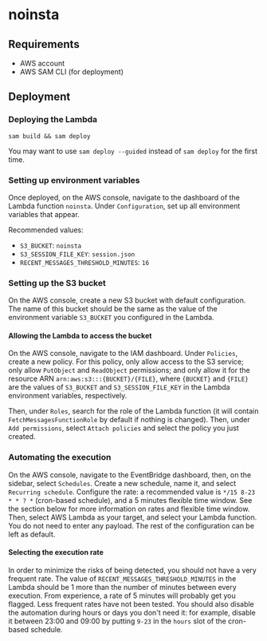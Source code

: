 # noinsta

## Requirements

- AWS account
- AWS SAM CLI (for deployment)

## Deployment

### Deploying the Lambda

`sam build && sam deploy`

You may want to use `sam deploy --guided` instead of `sam deploy` for the first time.

### Setting up environment variables

Once deployed, on the AWS console, navigate to the dashboard of the Lambda function `noinsta`. Under `Configuration`, set up all environment variables that appear.

Recommended values:

- `S3_BUCKET`: `noinsta`
- `S3_SESSION_FILE_KEY`: `session.json`
- `RECENT_MESSAGES_THRESHOLD_MINUTES`: `16`

### Setting up the S3 bucket

On the AWS console, create a new S3 bucket with default configuration. The name of this bucket should be the same as the value of the environment variable `S3_BUCKET` you configured in the Lambda.

#### Allowing the Lambda to access the bucket

On the AWS console, navigate to the IAM dashboard. Under `Policies`, create a new policy. For this policy, only allow access to the S3 service; only allow `PutObject` and `ReadObject` permissions; and only allow it for the resource ARN `arn:aws:s3:::{BUCKET}/{FILE}`, where `{BUCKET}` and `{FILE}` are the values of `S3_BUCKET` and `S3_SESSION_FILE_KEY` in the Lambda environment variables, respectively.

Then, under `Roles`, search for the role of the Lambda function (it will contain `FetchMessagesFunctionRole` by default if nothing is changed). Then, under `Add permissions`, select `Attach policies` and select the policy you just created.

### Automating the execution

On the AWS console, navigate to the EventBridge dashboard, then, on the sidebar, select `Schedules`. Create a new schedule, name it, and select `Recurring schedule`. Configure the rate: a recommended value is `*/15 8-23 * * ? *` (cron-based schedule), and a 5 minutes flexible time window. See the section below for more information on rates and flexible time window. Then, select AWS Lambda as your target, and select your Lambda function. You do not need to enter any payload. The rest of the configuration can be left as default.

#### Selecting the execution rate

In order to minimize the risks of being detected, you should not have a very frequent rate. The value of `RECENT_MESSAGES_THRESHOLD_MINUTES` in the Lambda should be 1 more than the number of minutes between every execution. From experience, a rate of 5 minutes will probably get you flagged. Less frequent rates have not been tested. You should also disable the automation during hours or days you don't need it: for example, disable it between 23:00 and 09:00 by putting `9-23` in the `hours` slot of the cron-based schedule.
